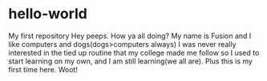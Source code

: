# hello-world
My first repository
Hey peeps. How ya all doing?
My name is Fusion and I like computers and dogs(dogs>computers always)
I was never really interested in the tied up routine that my college made me follow so I used to start learning on my own, and I am still learning(we all are). Plus this is my first time here. Woot!
